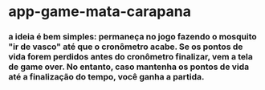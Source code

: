 # app-game-mata-carapana

### a ideia é bem simples: permaneça no jogo fazendo o mosquito "ir de vasco" até que o cronômetro acabe. Se os pontos de vida forem perdidos antes do cronômetro finalizar, vem a tela de game over. No entanto, caso mantenha os pontos de vida até a finalização do tempo, você ganha a partida. 